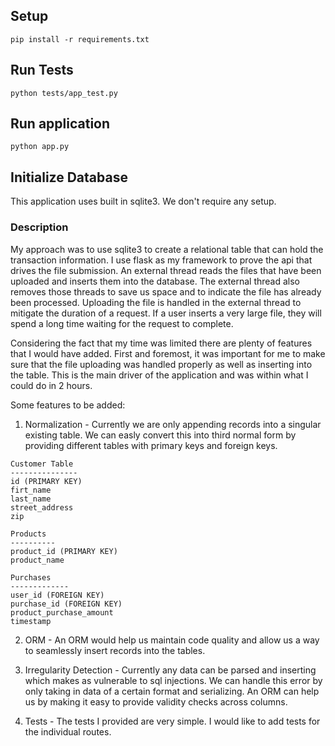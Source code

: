 ## Setup
`pip install -r requirements.txt `

## Run Tests
`python tests/app_test.py`

## Run application
`python app.py`

## Initialize Database
This application uses built in sqlite3. We don't require any setup.

### Description
My approach was to use sqlite3 to create a relational table that can hold the transaction information. I use flask as my framework to prove the api that drives the file submission.
An external thread reads the files that have been uploaded and inserts them into
the database. The external thread also removes those threads to save us space and to
indicate the file has already been processed.
Uploading the file is handled in the external thread to mitigate the duration of a request. If a user inserts a very large file, they will spend a long time waiting for the request to complete.

Considering the fact that my time was limited there are plenty of features that I would have added. First and foremost, it was important for me to make sure that
the file uploading was handled properly as well as inserting into the table. This is the main driver of the application and was within what I could do in 2 hours.

Some features to be added:
1) Normalization - Currently we are only appending records into a singular existing table. We can easly convert this into third normal form by providing different tables with primary keys and foreign keys.

```
Customer Table
---------------
id (PRIMARY KEY)
firt_name
last_name
street_address
zip

Products
----------
product_id (PRIMARY KEY)
product_name

Purchases
-------------
user_id (FOREIGN KEY)
purchase_id (FOREIGN KEY)
product_purchase_amount
timestamp
```

2) ORM - An ORM would help us maintain code quality and allow us a way to seamlessly insert records into the tables.

3) Irregularity Detection - Currently any data can be parsed and inserting which makes as vulnerable to sql injections. We can handle this error by only taking in data of a certain format
and serializing. An ORM can help us by making it easy to provide validity checks across columns.

4) Tests - The tests I provided are very simple. I would like to add tests for the individual routes.
